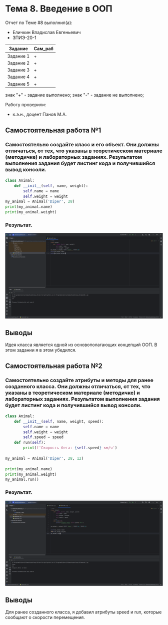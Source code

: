 # Тема 8. Введение в ООП
Отчет по Теме #8 выполнил(а):
- Еличкин Владислав Евгеньевич
- ЗПИЭ-20-1

| Задание    | Сам_раб |
|------------|---------|
| Задание 1  |    +    |
| Задание 2  |    +    |
| Задание 3  |    +    |
| Задание 4  |    +    |
| Задание 5  |    +    |

знак "+" - задание выполнено; знак "-" - задание не выполнено;

Работу проверили:
- к.э.н., доцент Панов М.А.

## Самостоятельная работа №1
### Самостоятельно создайте класс и его объект. Они должны отличаться, от тех, что указаны в теоретическом материале (методичке) и лабораторных заданиях. Результатом выполнения задания будет листинг кода и получившийся вывод консоли.

```python
class Animal:
    def __init__(self, name, weight):
        self.name = name
        self.weight = weight
my_animal = Animal('Diper', 28)
print(my_animal.name)
print(my_animal.weight)
```

### Результат.

![Результат решения](./pic/Samost8_1.PNG)

## Выводы

Идея класса является одной из основополагающих концепций ООП. В этом задании я в этом убедился.

## Самостоятельная работа №2
### Самостоятельно создайте атрибуты и методы для ранее созданного класса. Они должны отличаться, от тех, что указаны в теоретическом материале (методичке) и лабораторных заданиях. Результатом выполнения задания будет листинг кода и получившийся вывод консоли.

```python
class Animal:
    def __init__(self, name, weight, speed):
        self.name = name
        self.weight = weight
        self.speed = speed
    def run(self):
        print(f'Скорость бега: {self.speed} км/ч')

my_animal = Animal('Diper', 28, 12)

print(my_animal.name)
print(my_animal.weight)
my_animal.run()
```

### Результат.

![Результат решения](./pic/Samost8_2.PNG)

## Выводы

Для ранее созданного класса, я добавил атрибуты speed и run, которые сообщают о скорости перемещения.
